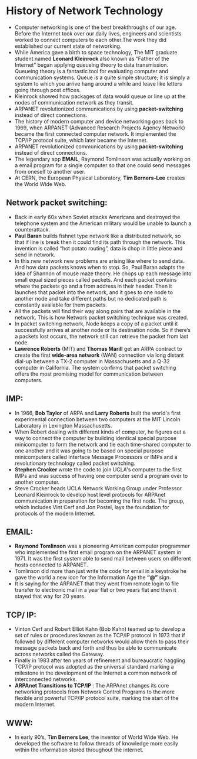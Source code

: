 # History of Network Technology
* Computer networking is one of the best breakthroughs of our age. Before the Internet took over our daily lives, engineers and scientists worked to connect computers to each other.The work they did established our current state of networking.
* While America gave a birth to space technology, The MIT graduate student named **Leonard Kleinrock** also known as “Father of the Internet” began applying queueing theory to data transmission. Queueing theory is a fantastic tool for evaluating computer and communication systems. Queue is a quite simple structure; it is simply a system to which you arrive hang around a while and leave like letters going through post offices.
* Kleinrock showed how packages of data would queue or line up at the nodes of communication network as they transit.
*	ARPANET revolutionized communications by using **packet-switching** instead of direct connections.
*	The history of modern computer and device networking goes back to 1969, when ARPANET (Advanced Research Projects Agency Network) became the first connected computer network. It implemented the TCP/IP protocol suite, which later became the Internet.
*	ARPANET revolutionized communications by using **packet-switching** instead of direct connections.
*	The legendary app **EMAIL**, Raymond Tomlinson was actually working on a email program for a single computer so that one could send messages from oneself to another user.
* At CERN, the European Physical Laboratory, **Tim Berners-Lee** creates the World Wide Web.

## Network packet switching:
* Back in early 60s when Soviet attacks Americans and destroyed the telephone system and the American military would be unable to launch a counterattack.
* **Paul Baran** builds fishnet type network like a distributed network, so that if line is break then it could find its path through the network. This invention is called “hot potato routing”, data is chop in little piece and send in network.
* In this new network new problems are arising like where to send data. And how data packets knows when to stop. So, Paul Baran adapts the idea of Shannon of mouse maze theory. He chops up each message into small equal sized pieces called packets. And each packet contains where the packets go and a from address in their header. Then it launches that packet into the network, and it goes to one node to another node and take different paths but no dedicated path is constantly available for them packets.
* All the packets will find their way along pairs that are available in the network. This is how Network packet switching technique was created.
* In packet switching network, Node keeps a copy of a packet until it successfully arrives at another node or Its destination node. So if there’s a packets lost occurs, the network still can retrieve the packet from last node.
* **Lawrence Roberts** (MIT) and **Thomas Marill** get an ARPA contract to create the first **wide-area network** (WAN) connection via long distant dial-up between a TX-2 computer in Massachusetts and a Q-32 computer in California. The system confirms that packet switching offers the most promising model for communication between computers.

## IMP:
* In 1966, **Bob Taylor** of ARPA and **Larry Roberts** built the world's first experimental connection between two computers at the MIT Lincoln Laboratory in Lexington Massachusetts.
* When Robert dealing with different kinds of computer, he figures out a way to connect the computer by building identical special purpose minicomputer to form the network and tie each time-shared computer to one another and it was going to be based on special purpose minicomputers called Interface Message Processors or IMPs and a revolutionary technology called packet switching.
* **Stephen Crocker** wrote the code to join UCLA's computer to the first IMPs and was success of having one computer send a program over to another computer.
* Steve Crocker heads UCLA Network Working Group under Professor Leonard Kleinrock to develop host level protocols for ARPAnet communication in preparation for becoming the first node.  The group, which includes Vint Cerf and Jon Postel, lays the foundation for protocols of the modern Internet.

## EMAIL:
* **Raymond Tomlinson** was a pioneering American computer programmer who implemented the first email program on the ARPANET system in 1971. It was the first system able to send mail between users on different hosts connected to ARPANET.
* Tomlinson did more than just write the code for email in a keystroke he gave the world a new icon for the Information Age the **“@”** sign. 
* It is saying for the ARPANET that they went from remote login to file transfer to electronic mail in a year flat or two years flat and then it stayed that way for 20 years.

## TCP/ IP:
* Vinton Cerf and Robert Elliot Kahn (Bob Kahn) teamed up to develop a set of rules or procedures known as the TCP/IP protocol in 1973 that if followed by different computer networks would allow them to pass their message packets back and forth and thus be able to communicate across networks called the Gateway.
* Finally in 1983 after ten years of refinement and bureaucratic haggling TCP/IP protocol was adopted as the universal standard marking a milestone in the development of the Internet a common network of interconnected networks.
* **ARPAnet Transitions to TCP/IP** : The ARPAnet changes its core networking protocols from Network Control Programs to the more flexible and powerful TCP/IP protocol suite, marking the start of the modern Internet.

## WWW:
* In early 90’s, **Tim Berners Lee**, the inventor of World Wide Web. He developed the software to follow threads of knowledge more easily within the information stored throughout the internet.
